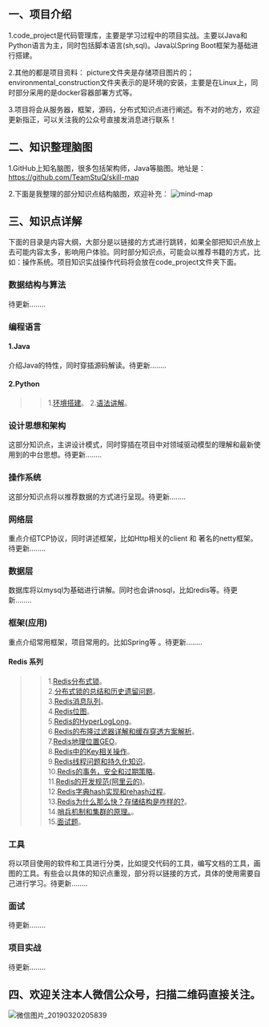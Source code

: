 ## 一、项目介绍
1.code_project是代码管理库，主要是学习过程中的项目实战。主要以Java和Python语言为主，同时包括脚本语言(sh,sql)。Java以Spring Boot框架为基础进行搭建。

2.其他的都是项目资料：
	picture文件夹是存储项目图片的；
	environmental_construction文件夹表示的是环境的安装，主要是在Linux上，同时部分采用的是docker容器部署方式等。

3.项目将会从服务器，框架，源码，分布式知识点进行阐述。有不对的地方，欢迎更新指正，可以关注我的公众号直接发消息进行联系！

## 二、知识整理脑图
1.GitHub上知名脑图，很多包括架构师，Java等脑图。地址是：https://github.com/TeamStuQ/skill-map

2.下面是我整理的部分知识点结构脑图，欢迎补充：
![mind-map](https://github.com/zfrHJ/aaron_architecture_road/blob/master/picture/mind-map.png)

## 三、知识点详解
下面的目录是内容大纲，大部分是以链接的方式进行跳转，如果全部把知识点放上去可能内容太多，影响用户体验。同时部分知识点，可能会以推荐书籍的方式，比如：操作系统。项目知识实战操作代码将会放在code_project文件夹下面。

### 数据结构与算法
待更新........

### 编程语言

#### 1.Java
介绍Java的特性，同时穿插源码解读。待更新........

#### 2.Python
>> 1.[环境搭建](https://mp.weixin.qq.com/s/d2C_fnbhErABT8Mwhhk5OQ)。
>> 2.[语法讲解](https://mp.weixin.qq.com/s/TQY_ciSeFKQxRv1Q5twqyw)。

### 设计思想和架构
这部分知识点，主讲设计模式，同时穿插在项目中对领域驱动模型的理解和最新使用到的中台思想。待更新........

### 操作系统
这部分知识点将以推荐数据的方式进行呈现。待更新........

### 网络层
重点介绍TCP协议，同时讲述框架，比如Http相关的client 和 著名的netty框架。待更新........

### 数据层
数据库将以mysql为基础进行讲解。同时也会讲nosql，比如redis等。待更新........

### 框架(应用)
重点介绍常用框架，项目常用的。比如Spring等 。待更新........


#### Redis 系列
>> 1.[Redis分布式锁](https://mp.weixin.qq.com/s/bxIZDcmh7XW5xDuiHQ61nw)。  
>> 2.[分布式锁的总结和历史遗留问题](https://mp.weixin.qq.com/s/Y3zQewWeTSIR04IGTZcV9w)。  
>> 3.[Redis消息队列](https://mp.weixin.qq.com/s/u_WN87XJ96LVlZEMuZF91w)。  
>> 4.[Redis位图](https://mp.weixin.qq.com/s/qVNmNQnd20rtvpkSz_Lr7A)。  
>> 5.[Redis的HyperLogLong](https://mp.weixin.qq.com/s/1YNMG13l0881rZvjaS2YXw)。  
>> 6.[Redis的布隆过滤器详解和缓存穿透方案解析](https://mp.weixin.qq.com/s/gKVWCGUnCL8HtIuM3U-_6g)。  
>> 7.[Redis地理位置GEO](https://mp.weixin.qq.com/s/Bt6amvb0X6CHrDM2ntPN8A)。  
>> 8.[Redis中的Key相关操作](https://mp.weixin.qq.com/s/3bELqu1aU-U-pYra9BoMMg)。  
>> 9.[Redis线程问题和持久化知识](https://mp.weixin.qq.com/s/ykiN5Vxsb_-IXzdS2lPaFQ)。  
>> 10.[Redis的事务，安全和过期策略](https://mp.weixin.qq.com/s/TxsuNnV7BgAqMjfFQBNpBA)。  
>> 11.[Redis的开发规范(阿里云的)](https://mp.weixin.qq.com/s/8DAErvYvNMRrLfUdhqqkJw)。  
>> 12.[Redis字典hash实现和rehash过程](https://mp.weixin.qq.com/s/mYkdZeULsyHbvx6OqdMSPg)。  
>> 13.[Redis为什么那么快？存储结构是咋样的?](https://mp.weixin.qq.com/s/WrXxtrw1S6_OZ7b9AsWZxg)。  
>> 14.[哨兵机制和集群的原理。](https://mp.weixin.qq.com/s/I2b6OO1Sg3vmymuAPUru-w)。  
>> 15.[面试题](https://mp.weixin.qq.com/s/oqWaZsahTYFudWDbfGPUbw)。  

### 工具
将以项目使用的软件和工具进行分类，比如提交代码的工具，编写文档的工具，画图的工具。有些会以具体的知识点重现，部分将以链接的方式，具体的使用需要自己进行学习。待更新........

### 面试
待更新........

### 项目实战
待更新........

## 四、欢迎关注本人微信公众号，扫描二维码直接关注。

![微信图片_20190320205839](https://github.com/zfrHJ/aaron_architecture_road/blob/master/picture/aaron.jpg)

